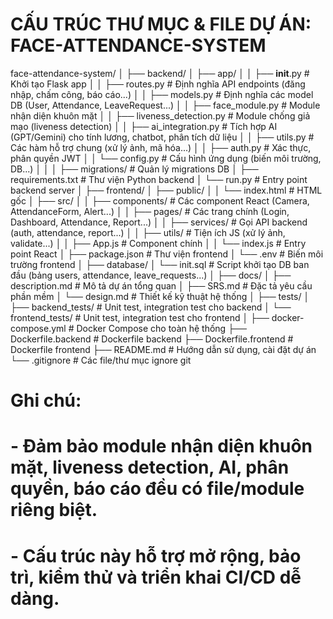 # CẤU TRÚC THƯ MỤC & FILE DỰ ÁN: FACE-ATTENDANCE-SYSTEM

face-attendance-system/
│
├── backend/
│   ├── app/
│   │   ├── __init__.py                # Khởi tạo Flask app
│   │   ├── routes.py                  # Định nghĩa API endpoints (đăng nhập, chấm công, báo cáo...)
│   │   ├── models.py                  # Định nghĩa các model DB (User, Attendance, LeaveRequest...)
│   │   ├── face_module.py        # Module nhận diện khuôn mặt
│   │   ├── liveness_detection.py      # Module chống giả mạo (liveness detection)
│   │   ├── ai_integration.py          # Tích hợp AI (GPT/Gemini) cho tính lương, chatbot, phân tích dữ liệu
│   │   ├── utils.py                   # Các hàm hỗ trợ chung (xử lý ảnh, mã hóa...)
│   │   ├── auth.py                    # Xác thực, phân quyền JWT
│   │   └── config.py                  # Cấu hình ứng dụng (biến môi trường, DB...)
│   │
│   ├── migrations/                    # Quản lý migrations DB
│   ├── requirements.txt               # Thư viện Python backend
│   └── run.py                         # Entry point backend server
│
├── frontend/
│   ├── public/
│   │   └── index.html                 # HTML gốc
│   ├── src/
│   │   ├── components/                # Các component React (Camera, AttendanceForm, Alert...)
│   │   ├── pages/                     # Các trang chính (Login, Dashboard, Attendance, Report...)
│   │   ├── services/                  # Gọi API backend (auth, attendance, report...)
│   │   ├── utils/                     # Tiện ích JS (xử lý ảnh, validate...)
│   │   ├── App.js                     # Component chính
│   │   └── index.js                   # Entry point React
│   ├── package.json                   # Thư viện frontend
│   └── .env                           # Biến môi trường frontend
│
├── database/
│   └── init.sql                       # Script khởi tạo DB ban đầu (bảng users, attendance, leave_requests...)
│
├── docs/
│   ├── description.md                 # Mô tả dự án tổng quan
│   ├── SRS.md                         # Đặc tả yêu cầu phần mềm
│   └── design.md                      # Thiết kế kỹ thuật hệ thống
│
├── tests/
│   ├── backend_tests/                 # Unit test, integration test cho backend
│   └── frontend_tests/                # Unit test, integration test cho frontend
│
├── docker-compose.yml                 # Docker Compose cho toàn hệ thống
├── Dockerfile.backend                 # Dockerfile backend
├── Dockerfile.frontend                # Dockerfile frontend
├── README.md                          # Hướng dẫn sử dụng, cài đặt dự án
└── .gitignore                         # Các file/thư mục ignore git

# Ghi chú:
# - Đảm bảo module nhận diện khuôn mặt, liveness detection, AI, phân quyền, báo cáo đều có file/module riêng biệt.
# - Cấu trúc này hỗ trợ mở rộng, bảo trì, kiểm thử và triển khai CI/CD dễ dàng.


